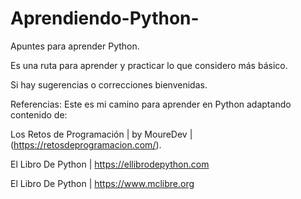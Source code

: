 # Aprendiendo-Python-
Apuntes para aprender Python.

Es una ruta para aprender y practicar lo que considero más básico.

Si hay sugerencias o correcciones bienvenidas.

Referencias:
Este es mi camino para aprender en Python adaptando contenido de:

Los Retos de Programación | by MoureDev | (https://retosdeprogramacion.com/).

El Libro De Python | https://ellibrodepython.com

El Libro De Python | https://www.mclibre.org
